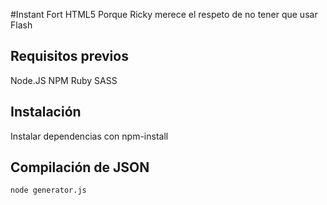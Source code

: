 #Instant Fort HTML5
Porque Ricky merece el respeto de no tener que usar Flash

## Requisitos previos

Node.JS
NPM
Ruby
SASS

## Instalación

Instalar dependencias con npm-install

## Compilación de JSON

```
node generator.js
```